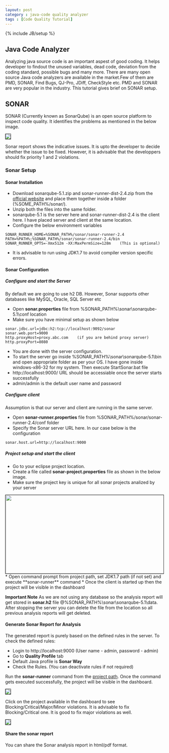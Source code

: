 ```yaml
---
layout: post
category : java-code quality analyzer
tags : [Code Quality Tutorial]
---
```

{% include JB/setup %}

## Java Code Analyzer
Analyzing java source code is an important aspest of good coding. It helps developer to findout the unused variables, dead code, deviation from the coding standard, possible bugs and many more. There are many open source Java code analyzers are available in the market.Few of them are PMD, SONAR, Find Bugs, QJ-Pro, JDiff, CheckStyle etc. PMD and SONAR are very popular in the industry. This tutorial gives brief on SONAR setup.

## SONAR
SONAR (Currently known as SonarQube) is an open source platform to inspect code quality. It identifies the problems as mentioned in the below image.

<img src="https://cloud.githubusercontent.com/assets/11231867/7565993/0190cab2-f812-11e4-8412-8acbc253d291.png" style="border:1px solid black">

Sonar report shows the indicative issues. It is upto the developer to decide whether the issue to be fixed. However, it is advisable that the developpers should fix priority 1 and 2 violations.

### Sonar Setup

#### Sonar Installation

* Download sonarqube-5.1.zip and sonar-runner-dist-2.4.zip from the [official website](http://www.sonarqube.org/downloads/) and place them together inside a folder (%SOME_PATH%/sonar/).
 * Unzip both the files into the same folder.
 * sonarqube-5.1 is the server here and sonar-runner-dist-2.4 is the client here. I have placed server and client at the same location.
 * Configure the below environment variables
 
```
SONAR_RUNNER_HOME=%SONAR_PATH%/sonar/sonar-runner-2.4  
PATH=%PATH%;%SONAR_PATH%/sonar/sonar-runner-2.4/bin  
SONAR_RUNNER_OPTS=-Xmx512m -XX:MaxPermSize=128m    (This is optional)  
```

 * It is advisable to run using JDK1.7 to avoid compiler version specific errors.
 
#### Sonar Configuration

##### Configure and start the Server

By default we are going to use h2 DB. However, Sonar supports other databases like MySQL, Oracle, SQL Server etc  
 * Open **sonar.properties** file from %SONAR_PATH%\sonar\sonarqube-5.1\conf location
 * Make sure you have minimal setup as shown below
 
``` 
sonar.jdbc.url=jdbc:h2:tcp://localhost:9092/sonar  
sonar.web.port=9000  
http.proxyHost=proxy.abc.com    (if you are behind proxy server)  
http.proxyPort=8080  
```

 * You are done with the server configuration.
 * To start the server go inside %SONAR_PATH%\sonar\sonarqube-5.1\bin and open appropriate folder as per your OS. I have gone inside windows-x86-32 for my system. Then execute StartSonar.bat file 
 * http://localhost:9000/ URL should be accessiable once the server starts successfully
 * admin/admin is the default user name and password

##### Configure client

Assumption is that our server and client are running in the same server.
 * Open **sonar-runner.properties** file from %SONAR_PATH%/sonar/sonar-runner-2.4/conf folder
 * Specify the Sonar server URL here. In our case below is the configuration

```
sonar.host.url=http://localhost:9000  
```

##### Project setup and start the client

* Go to your eclipse project location.
* Create a file called **sonar-project.properties** file as shown in the below image.
* Make sure the project key is unique for all sonar projects analized by your server
<img style="border:1px solid black" src="https://cloud.githubusercontent.com/assets/11231867/7565197/9a24c41a-f80b-11e4-9136-62b1a71ef22a.png" height="250" width="850">
* Open command prompt from project path, set JDK1.7 path (if not set) and execute **sonar-runner** command
* Once the client is started up then the project will be visible in the dashboard

**Important Note**
 As we are not using any database so the analysis report will get stored in **sonar.h2** file @%SONAR_PATH%\sonar\sonarqube-5.1\data. After stopping the server you can delete the file from the location so all previous analysis reports will get deleted.

#### Generate Sonar Report for Analysis
 
 The generated report is purely based on the defined rules in the server. To check the defined rules:
  * Login to http://localhost:9000 (User name - admin, password - admin)
  * Go to **Quality Profile** tab
  * Default Java profile is **Sonar Way**
  * Check the Rules. (You can deactivate rules if not required)
  
Run the **sonar-runner** command from the [project path](#project-setup-and-start-the-client). Once the command gets executed successfully, the project will be visible in the dashboard.

<img style="border:1px solid black" src="https://cloud.githubusercontent.com/assets/11231867/7565830/b6b9cd78-f810-11e4-9119-e53bd1d6a534.png">

Click on the project available in the dashboard to see Blocking/Critical/Major/Minor violations. It is advisable to fix Blocking/Critical one. It is good to fix major violations as well.

<img style="border:1px solid black" src="https://cloud.githubusercontent.com/assets/11231867/7565865/0901db52-f811-11e4-8a96-122c8bab57f8.png">


#### Share the sonar report

You can share the Sonar analysis report in html/pdf format.
